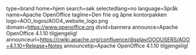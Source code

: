 type=brand
home=hjem
search=søk
selectedlang=no
language=Språk
name=Apache OpenOffice
tagline=Den frie og åpne kontorpakken
logo=AOO_logos/AOO4_website_logo.png
domain=https://www.openoffice.org
divid=bannera
announce=Apache OpenOffice 4.1.10 tilgjengelig!
announceurl=https://cwiki.apache.org/confluence/display/OOOUSERS/AOO+4.1.10+Release+Notes
announcetip=Apache OpenOffice 4.1.10 tilgjengelig!
~~~~~~
